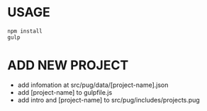 # USAGE

```
npm install
gulp
```

# ADD NEW PROJECT

* add infomation at src/pug/data/[project-name].json
* add [project-name] to gulpfile.js
* add intro and [project-name] to src/pug/includes/projects.pug
